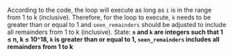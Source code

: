 According to the code, the loop will execute as long as `i` is in the range from 1 to k (inclusive). Therefore, for the loop to execute, `k` needs to be greater than or equal to 1 and `seen_remainders` should be adjusted to include all remainders from 1 to k (inclusive).
State: **`n` and `k` are integers such that 1 ≤ n, k ≤ 10^18, `k` is greater than or equal to 1, `seen_remainders` includes all remainders from 1 to k**